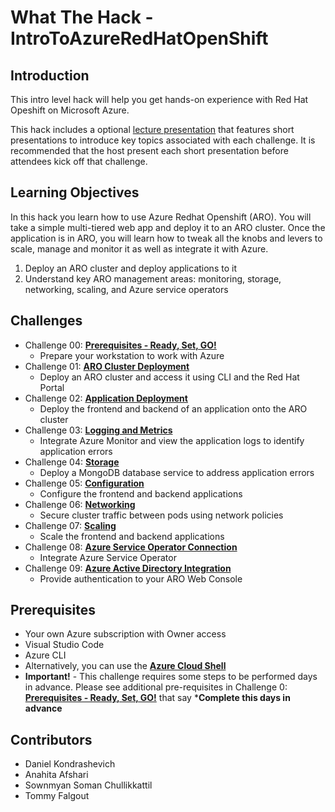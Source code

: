 # What The Hack - IntroToAzureRedHatOpenShift

## Introduction

This intro level hack will help you get hands-on experience with Red Hat Opeshift on Microsoft Azure. 

This hack includes a optional [lecture presentation](Coach/Lectures.pptx) that features short presentations to introduce key topics associated with each challenge. It is recommended that the host present each short presentation before attendees kick off that challenge.

## Learning Objectives

In this hack you learn how to use Azure Redhat Openshift (ARO). You will take a simple multi-tiered web app and deploy it to an ARO cluster. Once the application is in ARO, you will learn how to tweak all the knobs and levers to scale, manage and monitor it as well as integrate it with Azure.

1. Deploy an ARO cluster and deploy applications to it
2. Understand key ARO management areas: monitoring, storage, networking, scaling, and Azure service operators

## Challenges

- Challenge 00: **[Prerequisites - Ready, Set, GO!](Student/Challenge-00.md)**
	 - Prepare your workstation to work with Azure
- Challenge 01: **[ARO Cluster Deployment](Student/Challenge-01.md)**
	 - Deploy an ARO cluster and access it using CLI and the Red Hat Portal
- Challenge 02: **[Application Deployment](Student/Challenge-02.md)**
	 - Deploy the frontend and backend of an application onto the ARO cluster
- Challenge 03: **[Logging and Metrics](Student/Challenge-03.md)**
	 - Integrate Azure Monitor and view the application logs to identify application errors
- Challenge 04: **[Storage](Student/Challenge-04.md)**
	 - Deploy a MongoDB database service to address application errors
- Challenge 05: **[Configuration](Student/Challenge-05.md)**
	 - Configure the frontend and backend applications
- Challenge 06: **[Networking](Student/Challenge-06.md)**
	 - Secure cluster traffic between pods using network policies
- Challenge 07: **[Scaling](Student/Challenge-07.md)**
	 - Scale the frontend and backend applications
- Challenge 08: **[Azure Service Operator Connection](Student/Challenge-08.md)**
	 - Integrate Azure Service Operator
- Challenge 09: **[Azure Active Directory Integration](Student/Challenge-09.md)**
	 - Provide authentication to your ARO Web Console

## Prerequisites
- Your own Azure subscription with Owner access
- Visual Studio Code
- Azure CLI
- Alternatively, you can use the [**Azure Cloud Shell**](https://shell.azure.com/)
- **Important!** - This challenge requires some steps to be performed days in advance. Please see additional pre-requisites in Challenge 0: **[Prerequisites - Ready, Set, GO!](Student/Challenge-00.md)** that say ***Complete this days in advance**

## Contributors

- Daniel Kondrashevich
- Anahita Afshari
- Sownmyan Soman Chullikkattil
- Tommy Falgout

